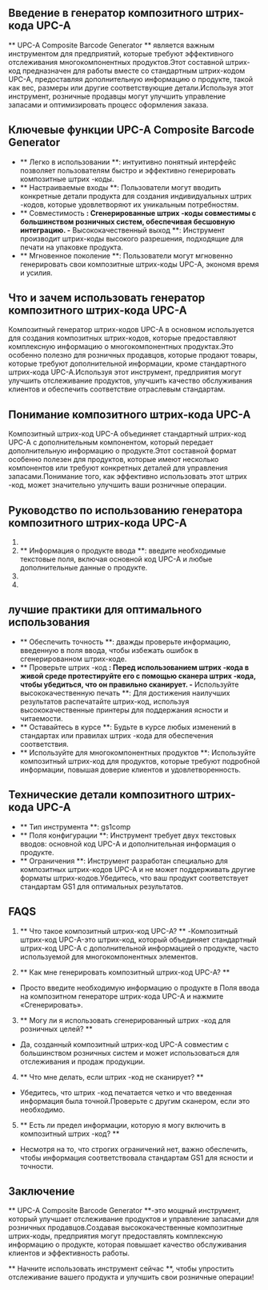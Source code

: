 ## Введение в генератор композитного штрих-кода UPC-A

** UPC-A Composite Barcode Generator ** является важным инструментом для предприятий, которые требуют эффективного отслеживания многокомпонентных продуктов.Этот составной штрих-код предназначен для работы вместе со стандартным штрих-кодом UPC-A, предоставляя дополнительную информацию о продукте, такой как вес, размеры или другие соответствующие детали.Используя этот инструмент, розничные продавцы могут улучшить управление запасами и оптимизировать процесс оформления заказа.

## Ключевые функции UPC-A Composite Barcode Generator

- ** Легко в использовании **: интуитивно понятный интерфейс позволяет пользователям быстро и эффективно генерировать композитные штрих -коды.
- ** Настраиваемые входы **: Пользователи могут вводить конкретные детали продукта для создания индивидуальных штрих -кодов, которые удовлетворяют их уникальным потребностям.
- ** Совместимость **: Сгенерированные штрих -коды совместимы с большинством розничных систем, обеспечивая бесшовную интеграцию.
-** Высококачественный выход **: Инструмент производит штрих-коды высокого разрешения, подходящие для печати на упаковке продукта.
- ** Мгновенное поколение **: Пользователи могут мгновенно генерировать свои композитные штрих-коды UPC-A, экономя время и усилия.

## Что и зачем использовать генератор композитного штрих-кода UPC-A

Композитный генератор штрих-кодов UPC-A в основном используется для создания композитных штрих-кодов, которые предоставляют комплексную информацию о многокомпонентных продуктах.Это особенно полезно для розничных продавцов, которые продают товары, которые требуют дополнительной информации, кроме стандартного штрих-кода UPC-A.Используя этот инструмент, предприятия могут улучшить отслеживание продуктов, улучшить качество обслуживания клиентов и обеспечить соответствие отраслевым стандартам.

## Понимание композитного штрих-кода UPC-A

Композитный штрих-код UPC-A объединяет стандартный штрих-код UPC-A с дополнительным компонентом, который передает дополнительную информацию о продукте.Этот составной формат особенно полезен для продуктов, которые имеют несколько компонентов или требуют конкретных деталей для управления запасами.Понимание того, как эффективно использовать этот штрих -код, может значительно улучшить ваши розничные операции.

## Руководство по использованию генератора композитного штрих-кода UPC-A

1.
2. ** Информация о продукте ввода **: введите необходимые текстовые поля, включая основной код UPC-A и любые дополнительные данные о продукте.
3.
4.

## лучшие практики для оптимального использования

- ** Обеспечить точность **: дважды проверьте информацию, введенную в поля ввода, чтобы избежать ошибок в сгенерированном штрих-коде.
- ** Проверьте штрих -код **: Перед использованием штрих -кода в живой среде протестируйте его с помощью сканера штрих -кода, чтобы убедиться, что он правильно сканирует.
-** Используйте высококачественную печать **: Для достижения наилучших результатов распечатайте штрих-код, используя высококачественные принтеры для поддержания ясности и читаемости.
- ** Оставайтесь в курсе **: Будьте в курсе любых изменений в стандартах или правилах штрих -кода для обеспечения соответствия.
- ** Используйте для многокомпонентных продуктов **: Используйте композитный штрих-код для продуктов, которые требуют подробной информации, повышая доверие клиентов и удовлетворенность.

## Технические детали композитного штрих-кода UPC-A

- ** Тип инструмента **: gs1comp
- ** Поля конфигурации **: Инструмент требует двух текстовых вводов: основной код UPC-A и дополнительная информация о продукте.
- ** Ограничения **: Инструмент разработан специально для композитных штрих-кодов UPC-A и не может поддерживать другие форматы штрих-кодов.Убедитесь, что ваш продукт соответствует стандартам GS1 для оптимальных результатов.

## FAQS

1. ** Что такое композитный штрих-код UPC-A? **
-Композитный штрих-код UPC-A-это штрих-код, который объединяет стандартный штрих-код UPC-A с дополнительной информацией о продукте, часто используемой для многокомпонентных элементов.

2. ** Как мне генерировать композитный штрих-код UPC-A? **
- Просто введите необходимую информацию о продукте в Поля ввода на композитном генераторе штрих-кода UPC-A и нажмите «Сгенерировать».

3. ** Могу ли я использовать сгенерированный штрих -код для розничных целей? **
- Да, созданный композитный штрих-код UPC-A совместим с большинством розничных систем и может использоваться для отслеживания и продаж продукции.

4. ** Что мне делать, если штрих -код не сканирует? **
- Убедитесь, что штрих -код печатается четко и что введенная информация была точной.Проверьте с другим сканером, если это необходимо.

5. ** Есть ли предел информации, которую я могу включить в композитный штрих -код? **
- Несмотря на то, что строгих ограничений нет, важно обеспечить, чтобы информация соответствовала стандартам GS1 для ясности и точности.

## Заключение

** UPC-A Composite Barcode Generator **-это мощный инструмент, который улучшает отслеживание продуктов и управление запасами для розничных продавцов.Создавая высококачественные композитные штрих-коды, предприятия могут предоставлять комплексную информацию о продукте, которая повышает качество обслуживания клиентов и эффективность работы.

** Начните использовать инструмент сейчас **, чтобы упростить отслеживание вашего продукта и улучшить свои розничные операции!